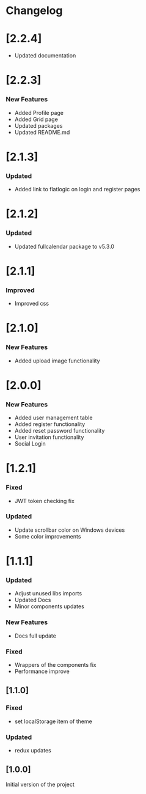 # Changelog

# [2.2.4]

- Updated documentation

# [2.2.3]

### New Features
- Added Profile page
- Added Grid page
- Updated packages
- Updated README.md

# [2.1.3]

### Updated
- Added link to flatlogic on login and register pages

# [2.1.2]

### Updated
- Updated fullcalendar package to v5.3.0

# [2.1.1]

### Improved
- Improved css

# [2.1.0]

### New Features
- Added upload image functionality

# [2.0.0]

### New Features
- Added user management table
- Added register functionality
- Added reset password functionality
- User invitation functionality
- Social Login

# [1.2.1]

### Fixed
- JWT token checking fix

### Updated
- Update scrollbar color on Windows devices
- Some color improvements

# [1.1.1]

### Updated
- Adjust unused libs imports
- Updated Docs
- Minor components updates

### New Features
- Docs full update

### Fixed
- Wrappers of the components fix
- Performance improve

## [1.1.0]

### Fixed

- set localStorage item of theme

### Updated

- redux updates

## [1.0.0]

Initial version of the project
